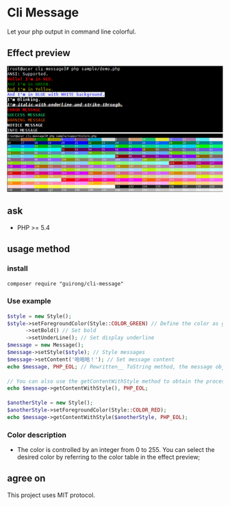 # Cli Message
Let your php output in command line colorful.

## Effect preview
![Sample](./image/demo.gif)
![Supported colors](./image/supportColors.jpg)

## ask
- PHP >= 5.4

## usage method
### install
`composer require "guirong/cli-message"`

### Use example
```PHP
$style = new Style();
$style->setForegroundColor(Style::COLOR_GREEN) // Define the color as green
      ->setBold() // Set bold
      ->setUnderLine(); // Set display underline
$message = new Message();
$message->setStyle($style); // Style messages
$message->setContent('哈哈哈！'); // Set message content
echo $message, PHP_EOL; // Rewritten__ ToString method, the message object can be used directly as a string

// You can also use the getContentWithStyle method to obtain the processed string for output
echo $message->getContentWithStyle(), PHP_EOL;

$anotherStyle = new Style();
$anotherStyle->setForegroundColor(Style::COLOR_RED);
echo $message->getContentWithStyle($anotherStyle, PHP_EOL);
```
### Color description
- The color is controlled by an integer from 0 to 255. You can select the desired color by referring to the color table in the effect preview;

## agree on
This project uses MIT protocol.

